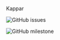 Kappar


![GitHub issues](https://img.shields.io/github/issues-raw/Zak223/Kappar)


![GitHub milestone](https://img.shields.io/github/milestones/progress-percent/Zak223/Kappar/1)
